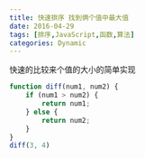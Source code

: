 ```yaml
---
title: 快速排序 找到俩个值中最大值
date: 2016-04-29
tags: [排序,JavaScript,函数,算法]
categories: Dynamic
---
```


快速的比较来个值的大小的简单实现

```javascript
function diff(num1, num2) {
	if (num1 > num2) {
		return num1;
	} else {
		return num2;
	}
}
diff(3, 4)
```



